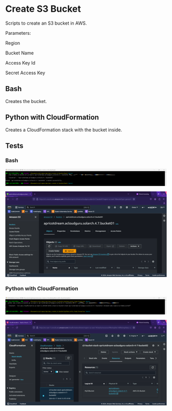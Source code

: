 # Create S3 Bucket

Scripts to create an S3 bucket in AWS.

Parameters:

Region

Bucket Name

Access Key Id

Secret Access Key


## Bash

Creates the bucket.

## Python with CloudFormation

Creates a CloudFormation stack with the bucket inside.

## Tests

### Bash

![Shell](tests/bash_01_shell.png)

![AWS Console](tests/bash_02_aws_console.png)

### Python with CloudFormation

![Shell](tests/python_with_cloud_formation_01_shell.png)

![AWS Console](tests/python_with_cloud_formation_02_aws_console.png)

